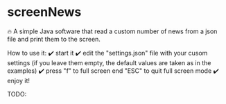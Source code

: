 # screenNews

🔥 A simple Java software that read a custom number of news from a json file and print them to the screen.

How to use it:
✔️ start it
✔️ edit the "settings.json" file with your cusom settings (if you leave them empty, the default values are taken as in the examples)
✔️ press "f" to full screen end "ESC" to quit full screen mode
✔️ enjoy it!




TODO:


